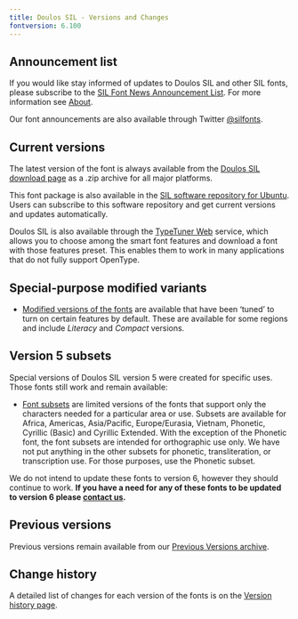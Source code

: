 ```yaml
---
title: Doulos SIL - Versions and Changes
fontversion: 6.100
---
```


## Announcement list

If you would like stay informed of updates to Doulos SIL and other SIL fonts, please subscribe to the [SIL Font News Announcement List](https://groups.google.com/a/groups.sil.org/forum/#!forum/sil-font-news). For more information see [About](about.md).

Our font announcements are also available through Twitter [@silfonts](http://twitter.com/silfonts).

## Current versions

The latest version of the font is always available from the [Doulos SIL download page](https://software.sil.org/doulos/download/) as a .zip archive for all major platforms.

This font package is also available in the [SIL software repository for Ubuntu](http://packages.sil.org/). Users can subscribe to this software repository and get current versions and updates automatically.

Doulos SIL is also available through the [TypeTuner Web](http://scripts.sil.org/ttw/fonts2go.cgi) service, which allows you to choose among the smart font features and download a font with those features preset. This enables them to work in many applications that do not fully support OpenType.

## Special-purpose modified variants

- [Modified versions of the fonts](https://software.sil.org/lcgfonts/download/) are available that have been ‘tuned’ to turn on certain features by default. These are available for some regions and include *Literacy* and *Compact* versions.

## Version 5 subsets

Special versions of Doulos SIL version 5 were created for specific uses. Those fonts still work and remain available:

- [Font subsets](http://software.sil.org/lcgfonts/font-subsets/) are limited versions of the fonts that support only the characters needed for a particular area or use. Subsets are available for Africa, Americas, Asia/Pacific, Europe/Eurasia, Vietnam, Phonetic, Cyrillic (Basic) and Cyrillic Extended. With the exception of the Phonetic font, the font subsets are intended for orthographic use only. We have not put anything in the other subsets for phonetic, transliteration, or transcription use. For those purposes, use the Phonetic subset.

We do not intend to update these fonts to version 6, however they should continue to work. **If you have a need for any of these fonts to be updated to version 6 please [contact us](https://software.sil.org/doulos/about/contact/).**

## Previous versions

Previous versions remain available from our [Previous Versions archive](http://software.sil.org/doulos/download/previous-versions).

## Change history

A detailed list of changes for each version of the fonts is on the [Version history page](history.md).
